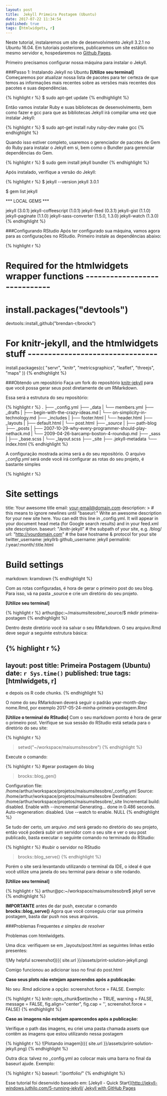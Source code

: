 ```yaml
---
layout: post
title:  Jekyll Primeira Postagem (Ubuntu)
date: 2017-07-22 11:34:54
published: true
tags: [htmlwidgets, r]
---
```


Neste tutorial, instalaremos um site de desenvolvimento Jekyll 3.2.1 no Ubuntu 16.04. Em tutoriais posteriores, publicaremos um site estático no mesmo servidor e, hospedaremos no [Github Pages](https://pages.github.com/).

Primeiro precisamos configurar nossa máquina para instalar o Jekyll.

###Passo 1: Instalando Jekyll no Ubuntu
**[Utilize seu terminal]**
Começaremos por atualizar nossa lista de pacotes para ter certeza de que temos as informações mais recentes sobre as versões mais recentes dos pacotes e suas dependências.


{% highlight r %}
$ sudo apt-get update
{% endhighlight %}

Então vamos instalar Ruby e suas bibliotecas de desenvolvimento, bem como fazer e gcc para que as bibliotecas Jekyll irá compilar uma vez que instalar Jekyll:


{% highlight r %}
$ sudo apt-get install ruby ruby-dev make gcc
{% endhighlight %}

Quando isso estiver completo, usaremos o gerenciador de pacotes de Gem do Ruby para instalar o Jekyll em si, bem como o Bundler para gerenciar dependências do Gem.


{% highlight r %}
$ sudo gem install jekyll bundler
{% endhighlight %}

Após instalado, verifique a versão do Jekyll:


{% highlight r %}
$ jekyll --version
jekyll 3.0.1

$ gem list jekyll

*** LOCAL GEMS ***

jekyll (3.0.1)
jekyll-coffeescript (1.0.1)
jekyll-feed (0.3.1)
jekyll-gist (1.1.0)
jekyll-paginate (1.1.0)
jekyll-sass-converter (1.5.0, 1.3.0)
jekyll-watch (1.3.0)
{% endhighlight %}


###Configurando RStudio
Após ter configurado sua máquina, vamos agora para as configurações no RStudio.
Primeiro instale as dependências abaixo:


{% highlight r %}
# Required for the htmlwidgets wrapper functions -----------------------------
# install.packages("devtools")
devtools::install_github("brendan-r/brocks")

# For knitr-jekyll, and the htmlwidgets stuff --------------------------------
install.packages(c(
  "servr",
  "knitr",
  "metricsgraphics",
  "leaflet",
  "threejs",
  "maps"
))
{% endhighlight %}


###Obtendo um repositório
Faça um fork do repositório [knitr-jekyll](https://github.com/yihui/knitr-jekyll) para que você possa gerar seus post diretamente de um RMarkdown. 

Essa será a estrutura do seu repositório:


{% highlight r %}
.
├── _config.yml
├── _data
|   └── members.yml
├── _drafts
|   ├── begin-with-the-crazy-ideas.md
|   └── on-simplicity-in-technology.md
├── _includes
|   ├── footer.html
|   └── header.html
├── _layouts
|   ├── default.html
|   └── post.html
├── *_source*
|   ├── path-blog
├── _posts
|   ├── 2007-10-29-why-every-programmer-should-play-nethack.md
|   └── 2009-04-26-barcamp-boston-4-roundup.md
├── _sass
|   ├── _base.scss
|   └── _layout.scss
├── _site
├── .jekyll-metadata
└── index.html 
{% endhighlight %}

A configuração mostrada acima será a do seu repositório. O arquivo *_config.yml* será onde você irá configurar as rotas do seu projeto, é bastante simples


{% highlight r %}
# Site settings
title: Your awesome title
email: your-email@domain.com
description: > # this means to ignore newlines until "baseurl:"
  Write an awesome description for your new site here. You can edit this
  line in _config.yml. It will appear in your document head meta (for
  Google search results) and in your feed.xml site description.
baseurl: "/knitr-jekyll" # the subpath of your site, e.g. /blog/
url: "http://yourdomain.com" # the base hostname & protocol for your site
twitter_username: jekyllrb
github_username:  jekyll
permalink: /:year/:month/:title.html

# Build settings
markdown: kramdown
{% endhighlight %}

Com as rotas configuradas, é hora de gerar o primeiro post do seu blog. Para isso, vá na pasta _source e crie um diretório do seu projeto.

**[Utilize seu terminal]**

{% highlight r %}
arthur@pc:~/maisumsitesobre/_source/$ mkdir primeira-postagem
{% endhighlight %}

Dentro deste diretório você ira salvar o seu RMarkdown. O seu arquivo.Rmd deve seguir a seguinte estrutura básica:


{% highlight r %}
---
layout: post
title:  Primeira Postagem (Ubuntu)
date: `r Sys.time()`
published: true
tags: [htmlwidgets, r]
---

e depois os R code chunks.
{% endhighlight %}

O nome do seu RMarkdown deverá seguir o padrão year-month-day-nome.Rmd, por exemplo 2017-05-24-minha-primeira-postagem.Rmd

**[Utilize o terminal do RStudio]**
Com o seu markdown pornto é hora de gerar o primeiro post. Verifique se sua sessão do RStudio está setada para o diretório do seu site: 


{% highlight r %}
> setwd("~/workspace/maisumsitesobre")
{% endhighlight %}

Execute o comando:

{% highlight r %}
#gerar postagem do blog
> brocks::blog_gen()

Configuration file: /home/arthur/workspace/projetos/maisumsitesobre/_config.yml
            Source: /home/arthur/workspace/projetos/maisumsitesobre
       Destination: /home/arthur/workspace/projetos/maisumsitesobre/_site
 Incremental build: disabled. Enable with --incremental
      Generating... 
                    done in 0.486 seconds.
 Auto-regeneration: disabled. Use --watch to enable.
NULL
{% endhighlight %}

Se tudo der certo, um arquivo .md será gerado no diretório do seu projeto, então você poderá subir um servidor com o seu site e ver o seu post publicado, basta executar o seguinte comando no terminado do RStudio:


{% highlight r %}
#subir o servidor no RStudio
> brocks::blog_serve()
{% endhighlight %}

Porém o site será levantando utilizando o terminal da IDE, o ideal é que você utilize uma janela do seu terminal para deixar o site rodando. 

**[Utilize seu terminal]**


{% highlight r %}
arthur@pc:~/workspace/maisumsitesobre$ jekyll serve
{% endhighlight %}

**IMPORTANTE** antes de dar push, executar o comando **brocks::blog_serve()**
Agora que você conseguiu criar sua primeira postagem, basta dar push nos seus arquivos. 

###Problemas Frequentes
*e simples de resolver*

<p>Problemas com htmlwidgets.</p>
Uma dica: verifiquem se em _layouts/post.html as seguintes linhas estão presentes:

![My helpful screenshot]({{ site.url }}/assets/print-solution-jekyll.png)


Comigo funcionou ao adicionar isso no final do post.html

<p><b>Caso seus plots não estejam aparecendos após a publicação:</b></p>
No seu .Rmd adicione a opção: screenshot.force = FALSE. Exemplo: 


{% highlight r %}
knitr::opts_chunk$set(echo = TRUE, 
                      warning = FALSE, 
                      message = FALSE, 
                      fig.align="center", 
                      fig.cap = '', 
                      screenshot.force = FALSE)
{% endhighlight %}

<p><b>Caso as imagens não estejam aparecendos após a publicação:</b></p>
Verifique o path das imagens, eu criei uma pasta chamada assets que contêm as imagens que estou utilizando nessa postagem

{% highlight r %}
![Plotando imagem]({{ site.url }}/assets/print-solution-jekyll.png)
{% endhighlight %}



Outra dica: talvez no _config.yml ao colocar mais uma barra no final da baseurl ajude. 
Exemplo: 

{% highlight r %}
  baseurl: "/portfolio/"
{% endhighlight %}

Esse tutorial foi desenvido baseado em:
[Jekyll - Quick Start](http://jekyll-windows.juthilo.com/5-running-jekyll/
[Jekyll with GitHub Pages](https://www.smashingmagazine.com/2014/08/build-blog-jekyll-github-pages/)
